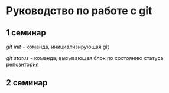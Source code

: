 # Руководство по работе с git

## 1 семинар
*git init* - команда, инициализирующая git

*git status* - команда, вызывающая блок по состоянию статуса репозитория

## 2 семинар
